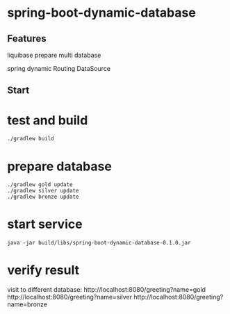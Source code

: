 # spring-boot-dynamic-database

Features
---
liquibase prepare multi database

spring dynamic Routing DataSource


Start
----
test and build
 ===
```
./gradlew build
```

prepare database
===
```
./gradlew gold update
./gradlew silver update
./gradlew bronze update

```

start service
===
```
java -jar build/libs/spring-boot-dynamic-database-0.1.0.jar
```

verify result
===
visit to different database:
 http://localhost:8080/greeting?name=gold
 http://localhost:8080/greeting?name=silver
 http://localhost:8080/greeting?name=bronze
